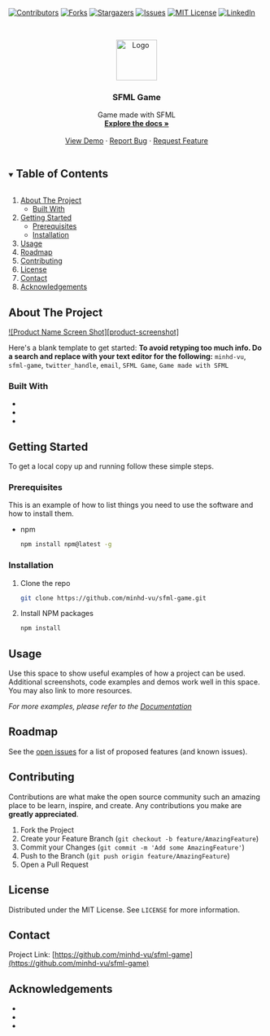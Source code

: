 [![Contributors][contributors-shield]][contributors-url]
[![Forks][forks-shield]][forks-url]
[![Stargazers][stars-shield]][stars-url]
[![Issues][issues-shield]][issues-url]
[![MIT License][license-shield]][license-url]
[![LinkedIn][linkedin-shield]][linkedin-url]



<!-- PROJECT LOGO -->
<br />
<p align="center">
  <a href="https://github.com/minhd-vu/sfml-game">
    <img src="images/logo.png" alt="Logo" width="80" height="80">
  </a>

  <h3 align="center">SFML Game</h3>

  <p align="center">
    Game made with SFML
    <br />
    <a href="https://github.com/minhd-vu/sfml-game"><strong>Explore the docs »</strong></a>
    <br />
    <br />
    <a href="https://github.com/minhd-vu/sfml-game">View Demo</a>
    ·
    <a href="https://github.com/minhd-vu/sfml-game/issues">Report Bug</a>
    ·
    <a href="https://github.com/minhd-vu/sfml-game/issues">Request Feature</a>
  </p>
</p>



<!-- TABLE OF CONTENTS -->
<details open="open">
  <summary><h2 style="display: inline-block">Table of Contents</h2></summary>
  <ol>
    <li>
      <a href="#about-the-project">About The Project</a>
      <ul>
        <li><a href="#built-with">Built With</a></li>
      </ul>
    </li>
    <li>
      <a href="#getting-started">Getting Started</a>
      <ul>
        <li><a href="#prerequisites">Prerequisites</a></li>
        <li><a href="#installation">Installation</a></li>
      </ul>
    </li>
    <li><a href="#usage">Usage</a></li>
    <li><a href="#roadmap">Roadmap</a></li>
    <li><a href="#contributing">Contributing</a></li>
    <li><a href="#license">License</a></li>
    <li><a href="#contact">Contact</a></li>
    <li><a href="#acknowledgements">Acknowledgements</a></li>
  </ol>
</details>



<!-- ABOUT THE PROJECT -->
## About The Project

[![Product Name Screen Shot][product-screenshot]](https://example.com)

Here's a blank template to get started:
**To avoid retyping too much info. Do a search and replace with your text editor for the following:**
`minhd-vu`, `sfml-game`, `twitter_handle`, `email`, `SFML Game`, `Game made with SFML`


### Built With

* []()
* []()
* []()



<!-- GETTING STARTED -->
## Getting Started

To get a local copy up and running follow these simple steps.

### Prerequisites

This is an example of how to list things you need to use the software and how to install them.
* npm
  ```sh
  npm install npm@latest -g
  ```

### Installation

1. Clone the repo
   ```sh
   git clone https://github.com/minhd-vu/sfml-game.git
   ```
2. Install NPM packages
   ```sh
   npm install
   ```



<!-- USAGE EXAMPLES -->
## Usage

Use this space to show useful examples of how a project can be used. Additional screenshots, code examples and demos work well in this space. You may also link to more resources.

_For more examples, please refer to the [Documentation](https://example.com)_



<!-- ROADMAP -->
## Roadmap

See the [open issues](https://github.com/minhd-vu/sfml-game/issues) for a list of proposed features (and known issues).



<!-- CONTRIBUTING -->
## Contributing

Contributions are what make the open source community such an amazing place to be learn, inspire, and create. Any contributions you make are **greatly appreciated**.

1. Fork the Project
2. Create your Feature Branch (`git checkout -b feature/AmazingFeature`)
3. Commit your Changes (`git commit -m 'Add some AmazingFeature'`)
4. Push to the Branch (`git push origin feature/AmazingFeature`)
5. Open a Pull Request



<!-- LICENSE -->
## License

Distributed under the MIT License. See `LICENSE` for more information.



<!-- CONTACT -->
## Contact

Project Link: [https://github.com/minhd-vu/sfml-game](https://github.com/minhd-vu/sfml-game)


<!-- ACKNOWLEDGEMENTS -->
## Acknowledgements

* []()
* []()
* []()


[contributors-shield]: https://img.shields.io/github/contributors/minhd-vu/repo.svg?style=for-the-badge
[contributors-url]: https://github.com/minhd-vu/repo/graphs/contributors
[forks-shield]: https://img.shields.io/github/forks/minhd-vu/repo.svg?style=for-the-badge
[forks-url]: https://github.com/minhd-vu/repo/network/members
[stars-shield]: https://img.shields.io/github/stars/minhd-vu/repo.svg?style=for-the-badge
[stars-url]: https://github.com/minhd-vu/repo/stargazers
[issues-shield]: https://img.shields.io/github/issues/minhd-vu/repo.svg?style=for-the-badge
[issues-url]: https://github.com/minhd-vu/repo/issues
[license-shield]: https://img.shields.io/github/license/minhd-vu/repo.svg?style=for-the-badge
[license-url]: https://github.com/minhd-vu/repo/blob/master/LICENSE.txt
[linkedin-shield]: https://img.shields.io/badge/-LinkedIn-black.svg?style=for-the-badge&logo=linkedin&colorB=555
[linkedin-url]: https://linkedin.com/in/minhd-vu